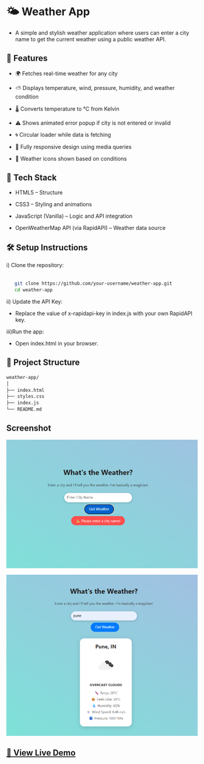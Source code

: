 # 🌤️ Weather App

- A simple and stylish weather application where users can enter a city name to get the current weather using a public weather API.

## 📌 Features

- 🌍 Fetches real-time weather for any city

- ⛅ Displays temperature, wind, pressure, humidity, and weather condition

- 🌡️ Converts temperature to °C from Kelvin

- ⚠️ Shows animated error popup if city is not entered or invalid

- 🌀 Circular loader while data is fetching

- 📱 Fully responsive design using media queries

- 🌈 Weather icons shown based on conditions

## 🚀 Tech Stack

- HTML5 – Structure

- CSS3 – Styling and animations

- JavaScript (Vanilla) – Logic and API integration

- OpenWeatherMap API (via RapidAPI) – Weather data source

## 🛠️ Setup Instructions

i) Clone the repository:

```bash

   git clone https://github.com/your-username/weather-app.git
   cd weather-app
```

ii) Update the API Key:

- Replace the value of x-rapidapi-key in index.js with your own RapidAPI key.

iii)Run the app:

- Open index.html in your browser.

## 📁 Project Structure

```bash
weather-app/
│
├── index.html
├── styles.css
├── index.js
└── README.md

```

## Screenshot

![Weather App](./screenshot/image.png)

![Weather App](./screenshot/image1.png)

## [🚀 View Live Demo]()
